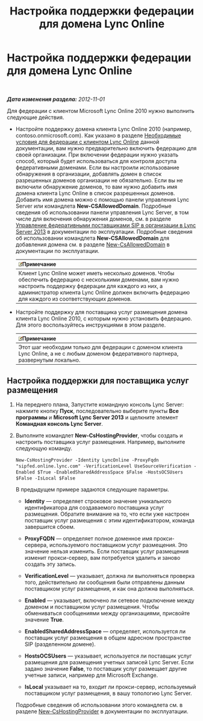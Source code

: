 ﻿---
title: Настройка поддержки федерации для домена Lync Online
TOCTitle: Настройка поддержки федерации для домена Lync Online
ms:assetid: 19d5d5be-cd7f-47b8-b6c5-651a3191def7
ms:mtpsurl: https://technet.microsoft.com/ru-ru/library/Hh202166(v=OCS.15)
ms:contentKeyID: 49309094
ms.date: 05/19/2016
mtps_version: v=OCS.15
ms.translationtype: HT
---

# Настройка поддержки федерации для домена Lync Online

 

_**Дата изменения раздела:** 2012-11-01_

Для федерации с клиентом Microsoft Lync Online 2010 нужно выполнить следующие действия.

  - Настройте поддержку домена клиента Lync Online 2010 (например, contoso.onmicrosoft.com). Как указано в разделе [Необходимые условия для федерации с клиентом Lync Online](lync-server-2013-prerequisites-for-federating-with-a-lync-online-customer.md) данной документации, вам нужно предварительно включить федерацию для своей организации. При включении федерации нужно указать способ, который будет использоваться для контроля доступа федеративными доменами. Если вы настроили использование обнаружения в организации, добавлять домен в список разрешенных доменов организации не обязательно. Если вы не включили обнаружение доменов, то вам нужно добавить имя домена клиента Lync Online в список разрешенных доменов. Добавить имя домена можно с помощью панели управления Lync Server или командлета **New-CSAllowedDomain**. Подробные сведения об использовании панели управления Lync Server, в том числе для включения обнаружения доменов, см. в разделе [Управление федеративными поставщиками SIP в организации в Lync Server 2013](lync-server-2013-manage-sip-federated-providers-for-your-organization.md) в документации по эксплуатации. Подробные сведения об использовании командлета **New-CSAllowedDomain** для добавления домена см. в разделе [New-CsAllowedDomain](new-csalloweddomain.md) в документации по эксплуатации.
    
    <table>
    <thead>
    <tr class="header">
    <th><img src="images/Gg398412.note(OCS.15).gif" title="note" alt="note" />Примечание</th>
    </tr>
    </thead>
    <tbody>
    <tr class="odd">
    <td>Клиент Lync Online может иметь несколько доменов. Чтобы обеспечить федерацию с несколькими доменами, вам нужно настроить поддержку федерации для каждого из них, а администратор клиента Lync Online должен включить федерацию для каждого из соответствующих доменов.</td>
    </tr>
    </tbody>
    </table>


  - Настройте поддержку для поставщика услуг размещения домена клиента Lync Online 2010, с которым нужно установить федерацию. Для этого воспользуйтесь инструкциями в этом разделе.
    
    <table>
    <thead>
    <tr class="header">
    <th><img src="images/Gg398412.note(OCS.15).gif" title="note" alt="note" />Примечание</th>
    </tr>
    </thead>
    <tbody>
    <tr class="odd">
    <td>Этот шаг необходим только для федерации с доменом клиента Lync Online, а не с любым доменом федеративного партнера, развернутым локально.</td>
    </tr>
    </tbody>
    </table>


## Настройка поддержки для поставщика услуг размещения

1.  На переднего плана, Запустите командную консоль Lync Server: нажмите кнопку **Пуск**, последовательно выберите пункты **Все программы** и **Microsoft Lync Server 2013** и щелкните элемент **Командная консоль Lync Server**.

2.  Выполните командлет **New-CsHostingProvider**, чтобы создать и настроить поставщика услуг размещения. Например, выполните следующую команду.
    
        New-CsHostingProvider -Identity LyncOnline -ProxyFqdn "sipfed.online.lync.com" -VerificationLevel UseSourceVerification -Enabled $True -EnabledSharedAddressSpace $False -HostsOCSUsers $False -IsLocal $False
    
    В предыдущем примере задаются следующие параметры.
    
      - **Identity** — определяет строковое значение уникального идентификатора для создаваемого поставщика услуг размещения. Обратите внимание на то, что если уже настроен поставщик услуг размещения с этим идентификатором, команда завершится сбоем.
    
      - **ProxyFQDN** — определяет полное доменное имя прокси-сервера, используемого поставщиком услуг размещения. Это значение нельзя изменить. Если поставщик услуг размещения изменит прокси-сервер, вам потребуется удалить и заново создать эту запись.
    
      - **VerificationLevel** — указывает, должна ли выполняться проверка того, действительно ли сообщения были отправлены данным поставщиком услуг размещения, и как она должна выполняться.
    
      - **Enabled** — указывает, включено ли сетевое подключение между доменом и поставщиком услуг размещения. Чтобы обмениваться сообщениями между организациями, присвойте значение **True**.
    
      - **EnabledSharedAddressSpace** — определяет, используется ли поставщик услуг размещения в общем адресном пространстве SIP (разделенном домене).
    
      - **HostsOCSUsers** — указывает, используется ли поставщик услуг размещения для размещения учетных записей Lync Server. Если задано значение **False**, то поставщик услуг размещает другие учетные записи, например для Microsoft Exchange.
    
      - **IsLocal** указывает на то, входит ли прокси-сервер, используемый поставщиком услуг размещения, в вашу топологию Lync Server.
    
    Подробные сведения об использовании этого командлета см. в разделе [New-CsHostingProvider](new-cshostingprovider.md) в документации по эксплуатации.

